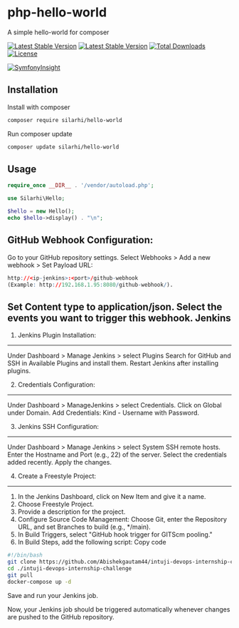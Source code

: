 # php-hello-world
A simple hello-world for composer

 [![Latest Stable Version](https://github.com/silarhi/php-hello-world/workflows/Tests/badge.svg)](https://github.com/silarhi/php-hello-world/workflows/Tests/badge.svg)
 [![Latest Stable Version](https://poser.pugx.org/silarhi/hello-world/v/stable)](https://packagist.org/packages/silarhi/hello-world)
[![Total Downloads](https://poser.pugx.org/silarhi/hello-world/downloads)](https://packagist.org/packages/silarhi/hello-world)
[![License](https://poser.pugx.org/silarhi/hello-world/license)](https://packagist.org/packages/silarhi/hello-world)


[![SymfonyInsight](https://insight.symfony.com/projects/5d582202-1186-4ce7-82c7-c4d3a2c11807/big.svg)](https://insight.symfony.com/projects/5d582202-1186-4ce7-82c7-c4d3a2c11807)

Installation
------------

Install with composer
``` bash
composer require silarhi/hello-world
```

Run composer update
``` bash
composer update silarhi/hello-world
```

Usage
-----

``` php
require_once __DIR__ . '/vendor/autoload.php';

use Silarhi\Hello;

$hello = new Hello();
echo $hello->display() . "\n";
```

GitHub Webhook Configuration:
-----------------------------
Go to your GitHub repository settings.
Select Webhooks > Add a new webhook > Set Payload URL: 

```r
http://<ip-jenkins>:<port>/github-webhook 
(Example: http://192.168.1.95:8080/github-webhook/).
```

Set Content type to application/json.
Select the events you want to trigger this webhook.
Jenkins
-------

1. Jenkins Plugin Installation:
----------------------------

Under Dashboard > Manage Jenkins > select Plugins
Search for GitHub and SSH in Available Plugins and install them.
Restart Jenkins after installing plugins.


2. Credentials Configuration:
--------------------------


Under Dashboard > ManageJenkins > select Credentials.
Click on Global under Domain.
Add Credentials: Kind - Username with Password.


3. Jenkins SSH Configuration:
--------------------------

Under Dashboard > Manage Jenkins > select System SSH remote hosts.
Enter the Hostname and Port (e.g., 22) of the server.
Select the credentials added recently. Apply the changes.

4. Create a Freestyle Project:
---------------------------
 1. In the Jenkins Dashboard, click on New Item and give it a name.
 2. Choose Freestyle Project.
 3. Provide a description for the project.
 4. Configure Source Code Management: Choose Git, enter the Repository URL, and set Branches to build (e.g., */main).
 5. In Build Triggers, select "GitHub hook trigger for GITScm pooling."
 6. In Build Steps, add the following script:
Copy code
```bash
#!/bin/bash
git clone https://github.com/Abishekgautam44/intuji-devops-internship-challenge.git
cd ./intuji-devops-internship-challenge
git pull
docker-compose up -d
```
Save and run your Jenkins job.

Now, your Jenkins job should be triggered automatically whenever changes are pushed to the GitHub repository.

